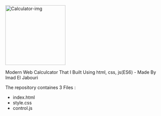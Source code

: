 <img width="188" alt="Calculator-img" src="https://user-images.githubusercontent.com/74730508/194412127-ba6df334-7be5-4c8c-b447-904e9f56857f.png">

Modern Web Calculcator That I Built Using html, css, js(ES6)  -  Made By Imad El Jabouri

The repository containes 3 Files :
- index.html
- style.css
- control.js
